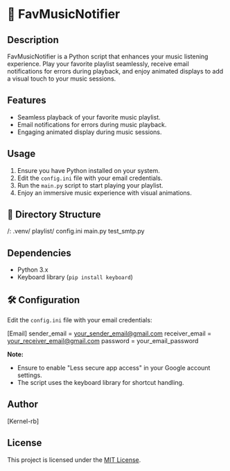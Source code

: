 # 🎵 FavMusicNotifier

## Description
FavMusicNotifier is a Python script that enhances your music listening experience. Play your favorite playlist seamlessly, receive email notifications for errors during playback, and enjoy animated displays to add a visual touch to your music sessions.

## Features
- Seamless playback of your favorite music playlist.
- Email notifications for errors during music playback.
- Engaging animated display during music sessions.

## Usage
1. Ensure you have Python installed on your system.
2. Edit the `config.ini` file with your email credentials.
3. Run the `main.py` script to start playing your playlist.
4. Enjoy an immersive music experience with visual animations.

## 📂 Directory Structure
/: 
  .venv/
  playlist/
  config.ini
  main.py
  test_smtp.py

## Dependencies
- Python 3.x
- Keyboard library (`pip install keyboard`)

## 🛠 Configuration
Edit the `config.ini` file with your email credentials:

[Email]
sender_email = your_sender_email@gmail.com
receiver_email = your_receiver_email@gmail.com
password = your_email_password

**Note:**
- Ensure to enable "Less secure app access" in your Google account settings.
- The script uses the keyboard library for shortcut handling.

## Author
[Kernel-rb]

## License
This project is licensed under the [MIT License](LICENSE).
